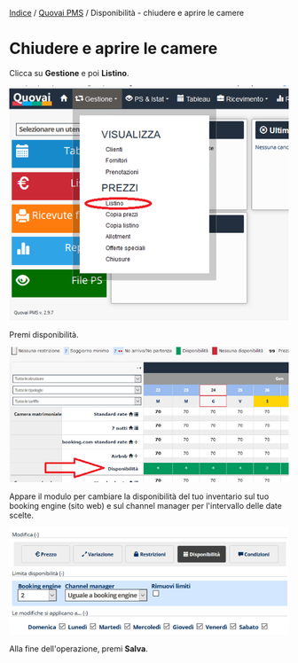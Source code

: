 
[Indice](index.md) / [Quovai PMS](quovai-pms-it.md) / Disponibilità - chiudere e aprire le camere

# Chiudere e aprire le camere

Clicca su **Gestione** e poi **Listino**.

![](images/gestione-listino-001.png)

Premi disponibilità. 

![](images/chiudere-aprire-camere-002.png)

Appare il modulo per cambiare la disponibilità del tuo inventario sul tuo booking engine (sito web) e sul channel manager per l'intervallo delle date scelte.

![](images/impostare-prezzi-005.png) 

Alla fine dell'operazione, premi **Salva**.
